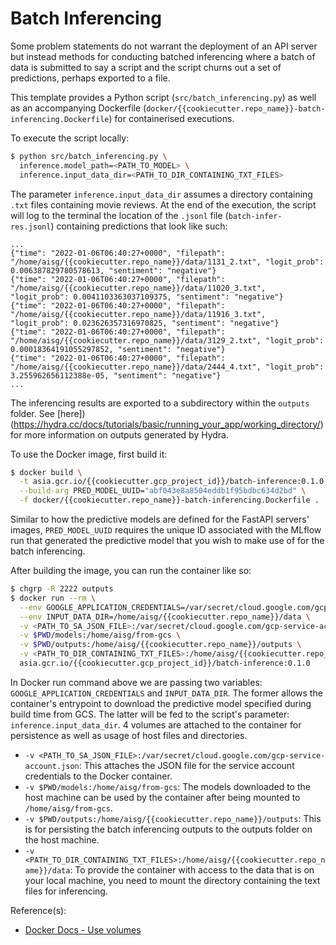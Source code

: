 # Batch Inferencing

Some problem statements do not warrant the deployment of an API server
but instead methods for conducting batched inferencing where a batch
of data is submitted to say a script and the script churns out
a set of predictions, perhaps exported to a file.

This template provides a Python script (`src/batch_inferencing.py`)
as well as an accompanying
Dockerfile (`docker/{{cookiecutter.repo_name}}-batch-inferencing.Dockerfile`)
for containerised executions.

To execute the script locally:

```bash
$ python src/batch_inferencing.py \
  inference.model_path=<PATH_TO_MODEL> \
  inference.input_data_dir=<PATH_TO_DIR_CONTAINING_TXT_FILES>
```

The parameter `inference.input_data_dir` assumes a directory
containing `.txt` files containing movie reviews. At the end of the
execution, the script will log to the terminal the location of the
`.jsonl` file (`batch-infer-res.jsonl`) containing predictions that
look like such:

```jsonl
...
{"time": "2022-01-06T06:40:27+0000", "filepath": "/home/aisg/{{cookiecutter.repo_name}}/data/1131_2.txt", "logit_prob": 0.006387829780578613, "sentiment": "negative"}
{"time": "2022-01-06T06:40:27+0000", "filepath": "/home/aisg/{{cookiecutter.repo_name}}/data/11020_3.txt", "logit_prob": 0.0041103363037109375, "sentiment": "negative"}
{"time": "2022-01-06T06:40:27+0000", "filepath": "/home/aisg/{{cookiecutter.repo_name}}/data/11916_3.txt", "logit_prob": 0.023626357316970825, "sentiment": "negative"}
{"time": "2022-01-06T06:40:27+0000", "filepath": "/home/aisg/{{cookiecutter.repo_name}}/data/3129_2.txt", "logit_prob": 0.00018364191055297852, "sentiment": "negative"}
{"time": "2022-01-06T06:40:27+0000", "filepath": "/home/aisg/{{cookiecutter.repo_name}}/data/2444_4.txt", "logit_prob": 3.255962656112388e-05, "sentiment": "negative"}
...
```

The inferencing results are exported to a subdirectory within the
`outputs` folder. See
[here])(https://hydra.cc/docs/tutorials/basic/running_your_app/working_directory/)
for more information on outputs generated by Hydra.

To use the Docker image, first build it:

```bash
$ docker build \
  -t asia.gcr.io/{{cookiecutter.gcp_project_id}}/batch-inference:0.1.0 \
  --build-arg PRED_MODEL_UUID="abf043e8a8504eddb1f95bdbc634d2bd" \
  -f docker/{{cookiecutter.repo_name}}-batch-inferencing.Dockerfile .
```

Similar to how the predictive models are defined for the FastAPI
servers' images, `PRED_MODEL_UUID` requires the unique ID associated
with the MLflow run that generated the predictive model that you wish
to make use of for the batch inferencing.

After building the image, you can run the container like so:

```bash
$ chgrp -R 2222 outputs
$ docker run --rm \
  --env GOOGLE_APPLICATION_CREDENTIALS=/var/secret/cloud.google.com/gcp-service-account.json \
  --env INPUT_DATA_DIR=/home/aisg/{{cookiecutter.repo_name}}/data \
  -v <PATH_TO_SA_JSON_FILE>:/var/secret/cloud.google.com/gcp-service-account.json \
  -v $PWD/models:/home/aisg/from-gcs \
  -v $PWD/outputs:/home/aisg/{{cookiecutter.repo_name}}/outputs \
  -v <PATH_TO_DIR_CONTAINING_TXT_FILES>:/home/aisg/{{cookiecutter.repo_name}}/data \
  asia.gcr.io/{{cookiecutter.gcp_project_id}}/batch-inference:0.1.0
```

In Docker run command above we are passing two variables:
`GOOGLE_APPLICATION_CREDENTIALS` and `INPUT_DATA_DIR`.
The former allows the container's entrypoint to download the
predictive model specified during build time from GCS. The latter
will be fed to the script's parameter: `inference.input_data_dir`.
4 volumes are attached to the container for persistence as well as
usage of host files and directories.

- `-v <PATH_TO_SA_JSON_FILE>:/var/secret/cloud.google.com/gcp-service-account.json`:
  This attaches the JSON file for the service account credentials to
  the Docker container.
- `-v $PWD/models:/home/aisg/from-gcs`: The models downloaded to the
  host machine can be used by the container after being mounted to
  `/home/aisg/from-gcs`.
- `-v $PWD/outputs:/home/aisg/{{cookiecutter.repo_name}}/outputs`:
  This is for persisting the batch inferencing outputs to the outputs
  folder on the host machine.
- `-v <PATH_TO_DIR_CONTAINING_TXT_FILES>:/home/aisg/{{cookiecutter.repo_name}}/data`:
  To provide the container with access to the data that is on your local
  machine, you need to mount the directory containing the text
  files for inferencing.

Reference(s):

- [Docker Docs - Use volumes](https://docs.docker.com/storage/volumes/)
